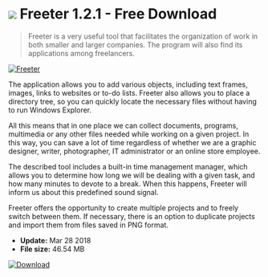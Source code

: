 # ![](https://cdn.softexe.net/static/icon/win.gif) Freeter 1.2.1 - Free Download

> Freeter is a very useful tool that facilitates the organization of work in both smaller and larger companies. The program will also find its applications among freelancers.

[![Freeter](https://gallery.dpcdn.pl/imgc/Tools/81480/g_-_420x350_1.5_-_x50c9d287-3717-4fbe-ab85-9bd277134c43.jpg)](https://softexe.net/win/business/other/freeter:pRdfR.html)

The application allows you to add various objects, including text frames, images, links to websites or to-do lists. Freeter also allows you to place a directory tree, so you can quickly locate the necessary files without having to run Windows Explorer.
 
 All this means that in one place we can collect documents, programs, multimedia or any other files needed while working on a given project. In this way, you can save a lot of time regardless of whether we are a graphic designer, writer, photographer, IT administrator or an online store employee.
 
 The described tool includes a built-in time management manager, which allows you to determine how long we will be dealing with a given task, and how many minutes to devote to a break. When this happens, Freeter will inform us about this predefined sound signal.
 
 Freeter offers the opportunity to create multiple projects and to freely switch between them. If necessary, there is an option to duplicate projects and import them from files saved in PNG format.


- **Update:** Mar 28 2018
- **File size:** 46.54 MB

[![Download](https://cdn.softexe.net/static/img/download.png)](https://softexe.net/win/business/other/freeter:pRdfR.html)


